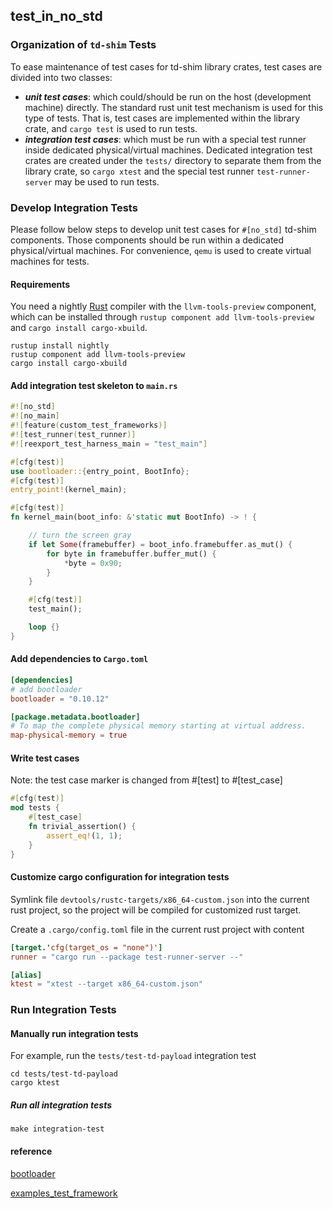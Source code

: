 ## test_in_no_std

### Organization of `td-shim` Tests

To ease maintenance of test cases for td-shim library crates, test cases are divided into two classes:
- ***unit test cases***: which could/should be run on the host (development machine) directly.
  The standard rust unit test mechanism is used for this type of tests. That is, test cases are implemented within
  the library crate, and `cargo test` is used to run tests.
- ***integration test cases***: which must be run with a special test runner inside dedicated physical/virtual machines.
  Dedicated integration test crates are created under the `tests/` directory to separate them from the library crate,
  so `cargo xtest` and the special test runner `test-runner-server` may be used to run tests.

### Develop Integration Tests

Please follow below steps to develop unit test cases for `#[no_std]` td-shim components. Those components should be
run within a dedicated physical/virtual machines. For convenience, `qemu` is used to create virtual machines for tests.

#### Requirements

You need a nightly [Rust](https://www.rust-lang.org/) compiler with the `llvm-tools-preview` component, which can be
installed through `rustup component add llvm-tools-preview` and `cargo install cargo-xbuild`.

```
rustup install nightly
rustup component add llvm-tools-preview
cargo install cargo-xbuild
```

#### Add integration test skeleton to `main.rs`

```rust
#![no_std]
#![no_main]
#![feature(custom_test_frameworks)]
#![test_runner(test_runner)]
#![reexport_test_harness_main = "test_main"]

#[cfg(test)]
use bootloader::{entry_point, BootInfo};
#[cfg(test)]
entry_point!(kernel_main);

#[cfg(test)]
fn kernel_main(boot_info: &'static mut BootInfo) -> ! {

    // turn the screen gray
    if let Some(framebuffer) = boot_info.framebuffer.as_mut() {
        for byte in framebuffer.buffer_mut() {
            *byte = 0x90;
        }
    }

    #[cfg(test)]
    test_main();

    loop {}
}
```

#### Add dependencies to `Cargo.toml`

```toml
[dependencies]
# add bootloader
bootloader = "0.10.12"

[package.metadata.bootloader]
# To map the complete physical memory starting at virtual address.
map-physical-memory = true
```

#### Write test cases

Note: the test case marker is changed from #[test] to #[test_case]

```rust
#[cfg(test)]
mod tests {
    #[test_case]
    fn trivial_assertion() {
        assert_eq!(1, 1);
    }
}
```

####  Customize cargo configuration for integration tests

Symlink file `devtools/rustc-targets/x86_64-custom.json` into the current rust project, so the project will be compiled
for customized rust target.

Create a `.cargo/config.toml` file in the current rust project with content

```toml
[target.'cfg(target_os = "none")']
runner = "cargo run --package test-runner-server --"

[alias]
ktest = "xtest --target x86_64-custom.json"

```

### Run Integration Tests

####  Manually run integration tests

For example, run the `tests/test-td-payload` integration test

```
cd tests/test-td-payload
cargo ktest
```

##### Run all integration tests

```
make integration-test
```

#### reference

[bootloader](https://github.com/rust-osdev/bootloader)

[examples_test_framework](https://github.com/rust-osdev/bootloader/tree/main/examples/test_framework)
